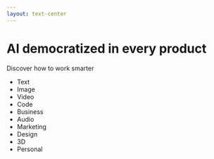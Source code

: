 ```yaml
---
layout: text-center
---
```

# AI democratized in every product

<div grid="~ cols-2 gap-0">
<div>
<img 
:src="'./images/app_list.png'"
border="rounded"
scale="70"
class="relative bottom-20 left-0 "
/>
</div>

<div>
<div v-click>Discover how to work smarter</div>
<v-click>

- Text
- Image
- Video
- Code
- Business
- Audio
- Marketing
- Design
- 3D
- Personal

</v-click>
</div>
</div>